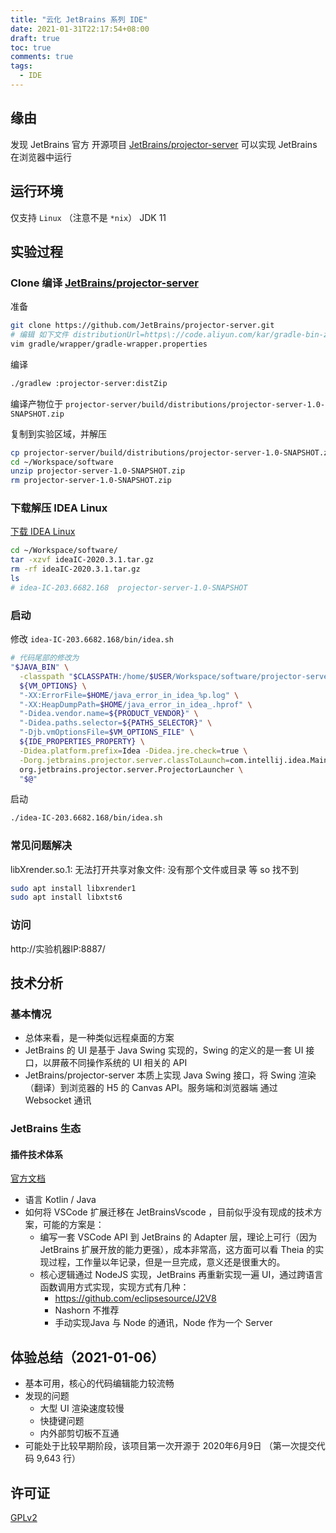 ```yaml
---
title: "云化 JetBrains 系列 IDE"
date: 2021-01-31T22:17:54+08:00
draft: true
toc: true
comments: true
tags:
  - IDE
---
```


## 缘由

发现 JetBrains 官方 开源项目 [JetBrains/projector-server](https://github.com/JetBrains/projector-server) 可以实现 JetBrains 在浏览器中运行

## 运行环境

仅支持 `Linux` （注意不是 `*nix`） JDK 11

## 实验过程

### Clone 编译 [JetBrains/projector-server](https://github.com/JetBrains/projector-server)

准备

```bash
git clone https://github.com/JetBrains/projector-server.git
# 编辑 如下文件 distributionUrl=https\://code.aliyun.com/kar/gradle-bin-zip/raw/master/gradle-6.4.1-bin.zip 加速下载速度
vim gradle/wrapper/gradle-wrapper.properties
```

编译

```bash
./gradlew :projector-server:distZip
```

编译产物位于 `projector-server/build/distributions/projector-server-1.0-SNAPSHOT.zip`

复制到实验区域，并解压

```bash
cp projector-server/build/distributions/projector-server-1.0-SNAPSHOT.zip ~/Workspace/software
cd ~/Workspace/software
unzip projector-server-1.0-SNAPSHOT.zip
rm projector-server-1.0-SNAPSHOT.zip
```

### 下载解压 IDEA Linux

[下载 IDEA Linux](https://www.jetbrains.com/idea/download/#section=linux)

```bash
cd ~/Workspace/software/
tar -xzvf ideaIC-2020.3.1.tar.gz
rm -rf ideaIC-2020.3.1.tar.gz
ls
# idea-IC-203.6682.168  projector-server-1.0-SNAPSHOT
```

### 启动

修改 `idea-IC-203.6682.168/bin/idea.sh`

```bash
# 代码尾部的修改为
"$JAVA_BIN" \
  -classpath "$CLASSPATH:/home/$USER/Workspace/software/projector-server-1.0-SNAPSHOT/lib/*" \
  ${VM_OPTIONS} \
  "-XX:ErrorFile=$HOME/java_error_in_idea_%p.log" \
  "-XX:HeapDumpPath=$HOME/java_error_in_idea_.hprof" \
  "-Didea.vendor.name=${PRODUCT_VENDOR}" \
  "-Didea.paths.selector=${PATHS_SELECTOR}" \
  "-Djb.vmOptionsFile=$VM_OPTIONS_FILE" \
  ${IDE_PROPERTIES_PROPERTY} \
  -Didea.platform.prefix=Idea -Didea.jre.check=true \
  -Dorg.jetbrains.projector.server.classToLaunch=com.intellij.idea.Main \
  org.jetbrains.projector.server.ProjectorLauncher \
  "$@"
```

启动

```bash
./idea-IC-203.6682.168/bin/idea.sh
```

### 常见问题解决

libXrender.so.1: 无法打开共享对象文件: 没有那个文件或目录 等 so 找不到

```bash
sudo apt install libxrender1
sudo apt install libxtst6
```

### 访问

http://实验机器IP:8887/

## 技术分析

### 基本情况

* 总体来看，是一种类似远程桌面的方案
* JetBrains 的 UI 是基于 Java Swing 实现的，Swing 的定义的是一套 UI 接口，以屏蔽不同操作系统的 UI 相关的 API
* JetBrains/projector-server 本质上实现 Java Swing 接口，将 Swing 渲染（翻译）到浏览器的 H5 的 Canvas API。服务端和浏览器端 通过 Websocket 通讯

### JetBrains 生态

#### 插件技术体系

[官方文档](https://jetbrains.org/intellij/sdk/docs/basics/getting_started.html)

* 语言 Kotlin / Java
* 如何将 VSCode 扩展迁移在 JetBrainsVscode ，目前似乎没有现成的技术方案，可能的方案是：
    * 编写一套 VSCode API 到 JetBrains 的 Adapter 层，理论上可行（因为 JetBrains 扩展开放的能力更强），成本非常高，这方面可以看 Theia 的实现过程，工作量以年记录，但是一旦完成，意义还是很重大的。
    * 核心逻辑通过 NodeJS 实现，JetBrains 再重新实现一遍 UI，通过跨语言函数调用方式实现，实现方式有几种：
        * https://github.com/eclipsesource/J2V8
        * Nashorn 不推荐
        * 手动实现Java 与 Node 的通讯，Node 作为一个 Server

## 体验总结（2021-01-06）

* 基本可用，核心的代码编辑能力较流畅
* 发现的问题
    * 大型 UI 渲染速度较慢
    * 快捷键问题
    * 内外部剪切板不互通
* 可能处于比较早期阶段，该项目第一次开源于 2020年6月9日 （第一次提交代码 9,643 行）

## 许可证

[GPLv2](https://github.com/JetBrains/projector-server/blob/master/LICENSE.txt)
